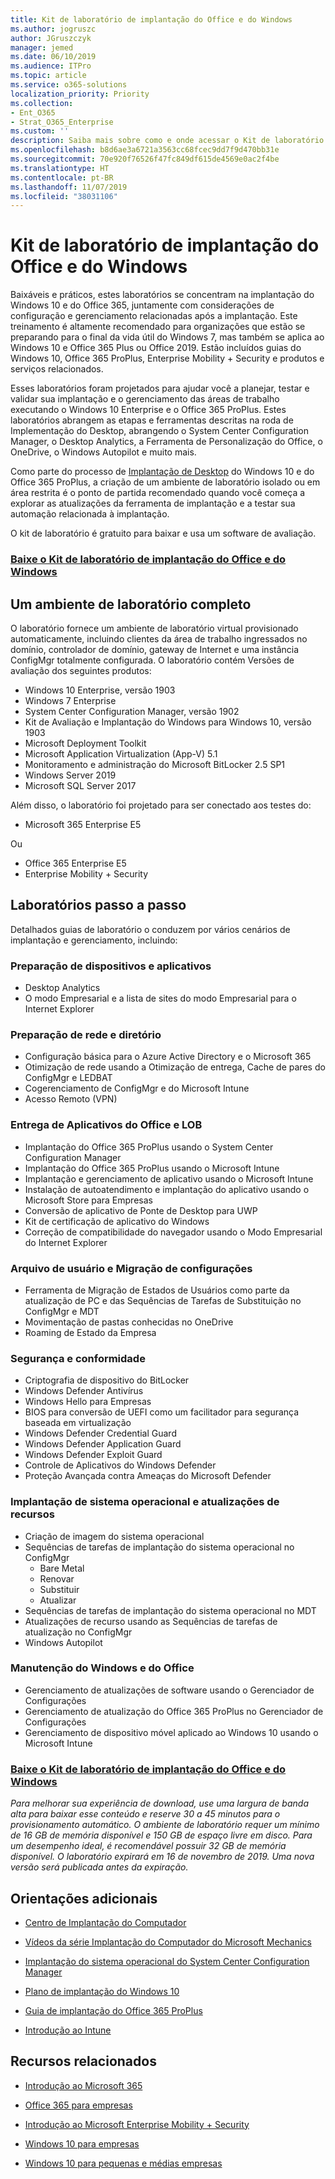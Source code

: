 ```yaml
---
title: Kit de laboratório de implantação do Office e do Windows
ms.author: jogruszc
author: JGruszczyk
manager: jemed
ms.date: 06/10/2019
ms.audience: ITPro
ms.topic: article
ms.service: o365-solutions
localization_priority: Priority
ms.collection:
- Ent_O365
- Strat_O365_Enterprise
ms.custom: ''
description: Saiba mais sobre como e onde acessar o Kit de laboratório de implantação do Office e do Windows.
ms.openlocfilehash: b8d6ae3a6721a3563cc68fcec9dd7f9d470bb31e
ms.sourcegitcommit: 70e920f76526f47fc849df615de4569e0ac2f4be
ms.translationtype: HT
ms.contentlocale: pt-BR
ms.lasthandoff: 11/07/2019
ms.locfileid: "38031106"
---
```

# <a name="windows-and-office-deployment-lab-kit"></a>Kit de laboratório de implantação do Office e do Windows

Baixáveis e práticos, estes laboratórios se concentram na implantação do Windows 10 e do Office 365, juntamente com considerações de configuração e gerenciamento relacionadas após a implantação. Este treinamento é altamente recomendado para organizações que estão se preparando para o final da vida útil do Windows 7, mas também se aplica ao Windows 10 e Office 365 Plus ou Office 2019. Estão incluídos guias do Windows 10, Office 365 ProPlus, Enterprise Mobility + Security e produtos e serviços relacionados.

Esses laboratórios foram projetados para ajudar você a planejar, testar e validar sua implantação e o gerenciamento das áreas de trabalho executando o Windows 10 Enterprise e o Office 365 ProPlus. Estes laboratórios abrangem as etapas e ferramentas descritas na roda de Implementação do Desktop, abrangendo o System Center Configuration Manager, o Desktop Analytics, a Ferramenta de Personalização do Office, o OneDrive, o Windows Autopilot e muito mais.

Como parte do processo de [Implantação de Desktop](https://www.aka.ms/howtoshift) do Windows 10 e do Office 365 ProPlus, a criação de um ambiente de laboratório isolado ou em área restrita é o ponto de partida recomendado quando você começa a explorar as atualizações da ferramenta de implantação e a testar sua automação relacionada à implantação.

O kit de laboratório é gratuito para baixar e usa um software de avaliação.

### <a name="download-the-windows-and-office-deployment-lab-kithttpswwwmicrosoftcomevalcenterevaluate-lab-kit"></a>[**Baixe o Kit de laboratório de implantação do Office e do Windows**](https://www.microsoft.com/evalcenter/evaluate-lab-kit)

## <a name="a-complete-lab-environment"></a>**Um ambiente de laboratório completo**

O laboratório fornece um ambiente de laboratório virtual provisionado automaticamente, incluindo clientes da área de trabalho ingressados no domínio, controlador de domínio, gateway de Internet e uma instância ConfigMgr totalmente configurada. O laboratório contém Versões de avaliação dos seguintes produtos:

  - Windows 10 Enterprise, versão 1903
  - Windows 7 Enterprise
  - System Center Configuration Manager, versão 1902
  - Kit de Avaliação e Implantação do Windows para Windows 10, versão 1903
  - Microsoft Deployment Toolkit
  - Microsoft Application Virtualization (App-V) 5.1
  - Monitoramento e administração do Microsoft BitLocker 2.5 SP1
  - Windows Server 2019
  - Microsoft SQL Server 2017

Além disso, o laboratório foi projetado para ser conectado aos testes do: 

  - Microsoft 365 Enterprise E5

Ou
  - Office 365 Enterprise E5
  - Enterprise Mobility + Security

## <a name="step-by-step-labs"></a>**Laboratórios passo a passo**

Detalhados guias de laboratório o conduzem por vários cenários de implantação e gerenciamento, incluindo:

### <a name="device-and-app-readiness"></a>**Preparação de dispositivos e aplicativos**

  - Desktop Analytics
  - O modo Empresarial e a lista de sites do modo Empresarial para o Internet Explorer

### <a name="directory-and-network-readiness"></a>**Preparação de rede e diretório**

  - Configuração básica para o Azure Active Directory e o Microsoft 365
  - Otimização de rede usando a Otimização de entrega, Cache de pares do ConfigMgr e LEDBAT
  - Cogerenciamento de ConfigMgr e do Microsoft Intune
  - Acesso Remoto (VPN)

### <a name="office-and-lob-app-delivery"></a>**Entrega de Aplicativos do Office e LOB**

  - Implantação do Office 365 ProPlus usando o System Center Configuration Manager
  - Implantação do Office 365 ProPlus usando o Microsoft Intune
  - Implantação e gerenciamento de aplicativo usando o Microsoft Intune
  - Instalação de autoatendimento e implantação do aplicativo usando o Microsoft Store para Empresas
  - Conversão de aplicativo de Ponte de Desktop para UWP
  - Kit de certificação de aplicativo do Windows
  - Correção de compatibilidade do navegador usando o Modo Empresarial do Internet Explorer

### <a name="user-file-and-settings-migration"></a>**Arquivo de usuário e Migração de configurações**

  - Ferramenta de Migração de Estados de Usuários como parte da atualização de PC e das Sequências de Tarefas de Substituição no ConfigMgr e MDT
  - Movimentação de pastas conhecidas no OneDrive
  - Roaming de Estado da Empresa

### <a name="security-and-compliance"></a>**Segurança e conformidade**

  - Criptografia de dispositivo do BitLocker
  - Windows Defender Antivírus
  - Windows Hello para Empresas
  - BIOS para conversão de UEFI como um facilitador para segurança baseada em virtualização
  - Windows Defender Credential Guard
  - Windows Defender Application Guard
  - Windows Defender Exploit Guard
  - Controle de Aplicativos do Windows Defender
  - Proteção Avançada contra Ameaças do Microsoft Defender

### <a name="os-deployment-and-feature-updates"></a>**Implantação de sistema operacional e atualizações de recursos**

  - Criação de imagem do sistema operacional
  - Sequências de tarefas de implantação do sistema operacional no ConfigMgr
      - Bare Metal
      - Renovar
      - Substituir
      - Atualizar
  - Sequências de tarefas de implantação do sistema operacional no MDT
  - Atualizações de recurso usando as Sequências de tarefas de atualização no ConfigMgr
  - Windows Autopilot

### <a name="windows-and-office-servicing"></a>**Manutenção do Windows e do Office**

  - Gerenciamento de atualizações de software usando o Gerenciador de Configurações
  - Gerenciamento de atualização do Office 365 ProPlus no Gerenciador de Configurações
  - Gerenciamento de dispositivo móvel aplicado ao Windows 10 usando o Microsoft Intune

### <a name="download-the-windows-and-office-deployment-lab-kithttpswwwmicrosoftcomevalcenterevaluate-lab-kit"></a>[**Baixe o Kit de laboratório de implantação do Office e do Windows**](https://www.microsoft.com/evalcenter/evaluate-lab-kit)

*Para melhorar sua experiência de download, use uma largura de banda alta para baixar esse conteúdo e reserve 30 a 45 minutos para o provisionamento automático. O ambiente de laboratório requer um mínimo de 16 GB de memória disponível e 150 GB de espaço livre em disco. Para um desempenho ideal, é recomendável possuir 32 GB de memória disponível. O laboratório expirará em 16 de novembro de 2019. Uma nova versão será publicada antes da expiração.*

## <a name="additional-guidance"></a>**Orientações adicionais**

  - [Centro de Implantação do Computador](https://www.aka.ms/howtoshift)

  - [Vídeos da série Implantação do Computador do Microsoft Mechanics](https://www.aka.ms/watchhowtoshift)

  - [Implantação do sistema operacional do System Center Configuration Manager](https://docs.microsoft.com/sccm/osd/understand/introduction-to-operating-system-deployment)

  - [<span class="underline">Plano de implantação do Windows 10</span>](https://docs.microsoft.com/windows/deployment/planning/index)

  - [<span class="underline">Guia de implantação do Office 365 ProPlus</span>](https://docs.microsoft.com/deployoffice/deployment-guide-for-office-365-proplus)

  - [<span class="underline">Introdução ao Intune</span>](https://docs.microsoft.com/intune/get-started-evaluation)

## <a name="related-resources"></a>**Recursos relacionados**

  - [<span class="underline">Introdução ao Microsoft 365</span>](https://www.microsoft.com/microsoft-365/default.aspx)

  - [<span class="underline">Office 365 para empresas</span>](https://products.office.com/business/office)

  - [<span class="underline">Introdução ao Microsoft Enterprise Mobility + Security</span>](https://www.microsoft.com/cloud-platform/enterprise-mobility-security)

  - [<span class="underline">Windows 10 para empresas</span>](https://www.microsoft.com/WindowsForBusiness/windows-for-enterprise)

  - [<span class="underline">Windows 10 para pequenas e médias empresas</span>](https://www.microsoft.com/WindowsForBusiness/windows-for-small-business)
